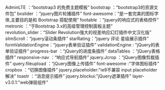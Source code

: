 <!--plugins 下边 引入的插件说明 -->
AdminLTE  	：“bootstrap3 的免费主题模板”
bootstrap	：“bootstrap3的资源文件包”
bxslider		：“jquery图片轮播插件”
font-awesome：“是一套完美的图标字体,主要目的是和 Bootstrap 搭配使用”
footable		：“jquery的响应式的表格控件”
metronic		：“于Bootstrap 3.x的高级管理控制面板主题”	
revolution_slider：“Slider Revolution强大的视差响应幻灯插件中文汉化版”
slimScroll：“jquery滚动条插件”
starRating：“jquery 评论 星级展示插件”
formValidationEngine：“jquery表单验证插件”
validationEngine  : "jQuery的表单验证插件"
progress-bar   ：“jQuery的进度条插件”
dataTables    ：“jQuery表格插件”
responsive-nav   ：“响应式导航插件”
jquery.Jcrop    ：“jQuery图像剪裁插件”
query.fileupload  ：“jQuery图像上传插件”
font-awesome    :"字体图标插件"
cropbox         ：“切换图像插件”
jquery.placeholder:"ie9不兼容 input placeholder  解决"
toastr	：“消息提示插件”
jquery.blockui:"jQuery遮罩插件"
layer-v3.0.1:"web弹层组件"